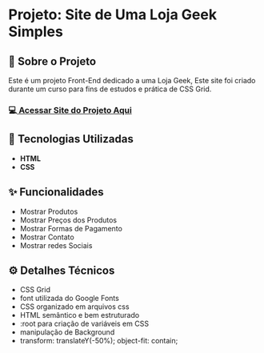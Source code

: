 <h1>Projeto: Site de Uma Loja Geek Simples</h1>

<h2>📌 Sobre o Projeto</h2>
<p>Este é um projeto Front-End dedicado a uma Loja Geek, Este site foi criado durante um curso para fins de estudos e prática de CSS Grid.</p>

<h3>💻<a href="https://deangelleses.github.io/loja_geek-CSS-Grid/" target="_blank"> Acessar Site do Projeto Aqui</a></h3>

<h2>🚀 Tecnologias Utilizadas</h2>
<ul>
  <li><b>HTML</b></li>
  <li><b>CSS</b></li>
</ul>

<h2>✨ Funcionalidades</h2>
<ul>
  <li>Mostrar Produtos</li>
  <li>Mostrar Preços dos Produtos</li>
  <li>Mostrar Formas de Pagamento</li>
  <li>Mostrar Contato</li>
  <li>Mostrar redes Sociais</li>
</ul>

<h2>⚙️ Detalhes Técnicos</h2>
<ul>
  <li>CSS Grid</li>
  <li>font utilizada do Google Fonts</li>
  <li>CSS organizado em arquivos css</li>
  <li>HTML semântico e bem estruturado</li>
  <li>:root para criação de variáveis em CSS</li>
  <li>manipulação de Background</li>
  <li>transform: translateY(-50%); object-fit: contain;</li>
</ul>
